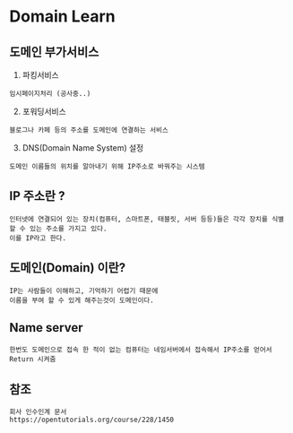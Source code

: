 # Domain Learn
## 도메인 부가서비스
1. 파킹서비스
```
임시페이지처리 (공사중..)
```
2. 포워딩서비스
```
블로그나 카페 등의 주소를 도메인에 연결하는 서비스
```
3. DNS(Domain Name System) 설정
```
도메인 이름들의 위치를 알아내기 위해 IP주소로 바꿔주는 시스템
```
## IP 주소란 ?
```
인터넷에 연결되어 있는 장치(컴퓨터, 스마트폰, 태블릿, 서버 등등)들은 각각 장치를 식별 할 수 있는 주소를 가지고 있다.
이를 IP라고 한다.
```
## 도메인(Domain) 이란?
```
IP는 사람들이 이해하고, 기억하기 어렵기 때문에
이름을 부여 할 수 있게 해주는것이 도메인이다.
```
## Name server
```
한번도 도메인으로 접속 한 적이 없는 컴퓨터는 네임서버에서 접속해서 IP주소를 얻어서 Return 시켜줌
```
## 참조
```
회사 인수인계 문서 
https://opentutorials.org/course/228/1450
``` 